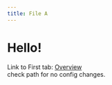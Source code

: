 ```yaml
---
title: File A
---
```


# Hello!

Link to First tab: [Overview](../overview)  
check path for no config changes.